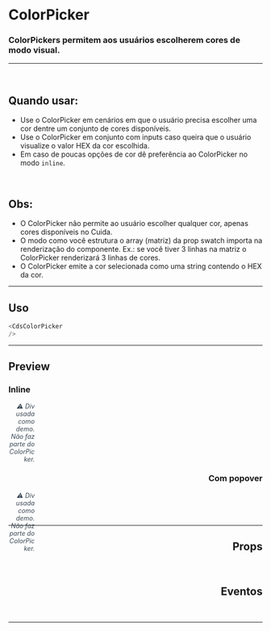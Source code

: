 # ColorPicker

### ColorPickers permitem aos usuários escolherem cores de modo visual.
---
<br>

## Quando usar:
- Use o ColorPicker em cenários em que o usuário precisa escolher uma cor dentre um conjunto de cores disponíveis.
- Use o ColorPicker em conjunto com inputs caso queira que o usuário visualize o valor HEX da cor escolhida.
- Em caso de poucas opções de cor dê preferência ao ColorPicker no modo `inline`.

<br>

## Obs:
- O ColorPicker não permite ao usuário escolher qualquer cor, apenas cores disponíveis no Cuida.
- O modo como você estrutura o array (matriz) da prop swatch importa na renderização do componente. Ex.: se você tiver 3 linhas na matriz o ColorPicker renderizará 3 linhas de cores.
- O ColorPicker emite a cor selecionada como uma string contendo o HEX da cor.

---

## Uso

```js
<CdsColorPicker
/>
```

---

## Preview

### Inline

<PreviewContainer>
	<CdsFlexbox justify="space-between" align="end" style="width: 550px">
		<div>
			<CdsColorPicker
				v-bind="argsInline"
				v-on="internalEvents"
				@update:modelValue="(value) => argsInline.modelValue = value"
			/>
		</div>
		<div>
			<div style="height: 52px; width: 52px; border-radius: 8px" :style="{background: argsInline.modelValue}"/>
			<i style="margin-top: 1px; font-size: 12.5px; color: #3b4754">⚠️ Div usada como demo. Não faz parte do ColorPicker.</i>
		</div>
	</CdsFlexbox>
	<LogBuilder ref="logBuilderRef" :events />
</PreviewContainer>

<PlaygroundBuilder
	:args="argsInline"
	component="ColorPicker"
/>

<br>
<br>
<br>

### Com popover

<PreviewContainer>
	<CdsFlexbox justify="space-between" align="end" style="width: 550px">
		<div>
			<CdsColorPicker
				v-bind="argsWithPopover"
				v-on="internalEvents"
				@update:modelValue="(value) => argsWithPopover.modelValue = value"
			/>
		</div>
		<div>
			<div style="height: 52px; width: 52px; border-radius: 8px" :style="{background: argsWithPopover.modelValue}"/>
			<i style="margin-top: 1px; font-size: 12.5px; color: #3b4754">⚠️ Div usada como demo. Não faz parte do ColorPicker.</i>
		</div>
	</CdsFlexbox>
	<LogBuilder ref="logBuilderRef" :events />
</PreviewContainer>

<PlaygroundBuilder
	:args="argsWithPopover"
	component="ColorPicker"
/>

---

## Props

<APITable
	name="ColorPicker"
	section="props"
/>
<br>

## Eventos

<APITable
	name="ColorPicker"
	section="events"
/>
<br>

---

<script setup>
import { ref, useTemplateRef, onMounted } from 'vue';
import CdsColorPicker from '@/components/ColorPicker.vue';

const logBuilder = useTemplateRef('logBuilderRef');

const events = [
	'update:modelValue',
	'update:colorVariant'
];

const internalEvents = ref({});

const swatchInline = [
	[
		'$gp-400',
		'$ts-400',
		'$bn-400',
		'$in-400',
		'$vr-400',
	],
	[
		'$pp-400',
		'$rc-400',
		'$og-400',
		'$al-400',
		'$n-400',
	],
];

const swatchWithPopover = [
	['$gp-200', '$gp-300', '$gp-400', '$gp-500'],
	['$ts-200', '$ts-300', '$ts-400', '$ts-500'],
	['$bn-200', '$bn-300', '$bn-400', '$bn-500'],
	['$in-200', '$in-300', '$in-400', '$in-500'],
	['$vr-200', '$vr-300', '$vr-400', '$vr-500'],
	['$pp-200', '$pp-300', '$pp-400', '$pp-500'],
	['$rc-200', '$rc-300', '$rc-400', '$rc-500'],
	['$og-200', '$og-300', '$og-400', '$og-500'],
	['$al-200', '$al-300', '$al-400', '$al-500'],
	['$n-10', '$n-40', '$n-300', '$n-600'],
];

const argsInline = ref({
	swatch: swatchInline,
	inline: true,
	label: "Cor",
	modelValue: '#2AC092',
});

const argsWithPopover = ref({
	swatch: swatchWithPopover,
	popoverHeight: 190,
	modelValue: '#2AC092',
});

onMounted(() => {
	internalEvents.value = logBuilder.value.createEventListeners();
});
</script>
